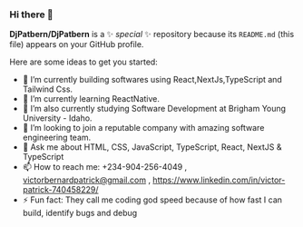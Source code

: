 ### Hi there 👋


**DjPatbern/DjPatbern** is a ✨ _special_ ✨ repository because its `README.md` (this file) appears on your GitHub profile.

Here are some ideas to get you started:

- 🔭 I’m currently building softwares using React,NextJs,TypeScript and Tailwind Css.
- 🌱 I’m currently learning ReactNative.
- 🌱 I’m also currently studying Software Development at Brigham Young University - Idaho.
- 👯 I’m looking to join a reputable company with amazing software engineering team.
- 💬 Ask me about HTML, CSS, JavaScript, TypeScript, React, NextJS & TypeScript
- 📫 How to reach me: +234-904-256-4049 , victorbernardpatrick@gmail.com , https://www.linkedin.com/in/victor-patrick-740458229/
- ⚡ Fun fact: They call me coding god speed because of how fast I can build, identify bugs and debug

